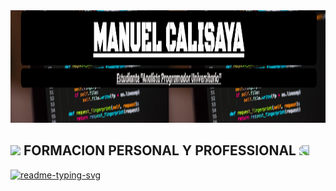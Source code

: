 <img src="Portada.png" alt="Texto Alternativo" width="200%" height="180" />
<h2>
 <img src="https://media.giphy.com/media/1uoimlAhEqR8I/giphy.gif" height="30" /> FORMACION PERSONAL Y PROFESSIONAL
<img style="transform:scaleX(-1);" src="https://media.giphy.com/media/1uoimlAhEqR8I/giphy.gif" height="30" /></h2>

  <p align="left">
    <a href="https://github.com/Calisaya-Manu/Analista-Programador-Universitario.git"><img width="278" src="https://denvercoder1-github-readme-stats.vercel.app/api/pin/?username=Calisaya-Manu&repo=Analista-Programador-Universitario&theme=react&bg_color=1F222E&title_color=F8D866&icon_color=F8D866&hide_border=true&show_icons=false" alt="readme-typing-svg"></a>
    
  </p>
